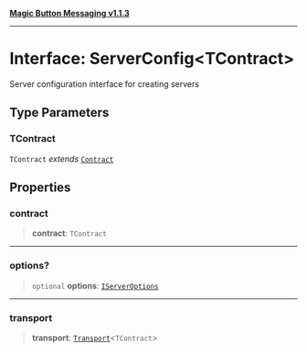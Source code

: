 [**Magic Button Messaging v1.1.3**](../README.md)

***

# Interface: ServerConfig\<TContract\>

Server configuration interface for creating servers

## Type Parameters

### TContract

`TContract` *extends* [`Contract`](../type-aliases/Contract.md)

## Properties

### contract

> **contract**: `TContract`

***

### options?

> `optional` **options**: [`IServerOptions`](IServerOptions.md)

***

### transport

> **transport**: [`Transport`](../type-aliases/Transport.md)\<`TContract`\>
